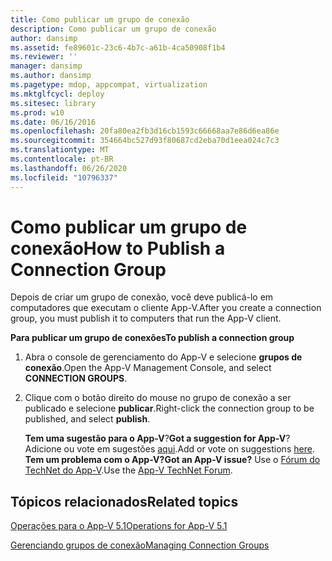 ```yaml
---
title: Como publicar um grupo de conexão
description: Como publicar um grupo de conexão
author: dansimp
ms.assetid: fe89601c-23c6-4b7c-a61b-4ca50908f1b4
ms.reviewer: ''
manager: dansimp
ms.author: dansimp
ms.pagetype: mdop, appcompat, virtualization
ms.mktglfcycl: deploy
ms.sitesec: library
ms.prod: w10
ms.date: 06/16/2016
ms.openlocfilehash: 20fa80ea2fb3d16cb1593c66668aa7e86d6ea86e
ms.sourcegitcommit: 354664bc527d93f80687cd2eba70d1eea024c7c3
ms.translationtype: MT
ms.contentlocale: pt-BR
ms.lasthandoff: 06/26/2020
ms.locfileid: "10796337"
---
```

# <span data-ttu-id="5a199-103">Como publicar um grupo de conexão</span><span class="sxs-lookup"><span data-stu-id="5a199-103">How to Publish a Connection Group</span></span>


<span data-ttu-id="5a199-104">Depois de criar um grupo de conexão, você deve publicá-lo em computadores que executam o cliente App-V.</span><span class="sxs-lookup"><span data-stu-id="5a199-104">After you create a connection group, you must publish it to computers that run the App-V client.</span></span>

**<span data-ttu-id="5a199-105">Para publicar um grupo de conexões</span><span class="sxs-lookup"><span data-stu-id="5a199-105">To publish a connection group</span></span>**

1.  <span data-ttu-id="5a199-106">Abra o console de gerenciamento do App-V e selecione **grupos de conexão**.</span><span class="sxs-lookup"><span data-stu-id="5a199-106">Open the App-V Management Console, and select **CONNECTION GROUPS**.</span></span>

2.  <span data-ttu-id="5a199-107">Clique com o botão direito do mouse no grupo de conexão a ser publicado e selecione **publicar**.</span><span class="sxs-lookup"><span data-stu-id="5a199-107">Right-click the connection group to be published, and select **publish**.</span></span>

    <span data-ttu-id="5a199-108">**Tem uma sugestão para o App-V**?</span><span class="sxs-lookup"><span data-stu-id="5a199-108">**Got a suggestion for App-V**?</span></span> <span data-ttu-id="5a199-109">Adicione ou vote em sugestões [aqui](http://appv.uservoice.com/forums/280448-microsoft-application-virtualization).</span><span class="sxs-lookup"><span data-stu-id="5a199-109">Add or vote on suggestions [here](http://appv.uservoice.com/forums/280448-microsoft-application-virtualization).</span></span> **<span data-ttu-id="5a199-110">Tem um problema com o App-V?</span><span class="sxs-lookup"><span data-stu-id="5a199-110">Got an App-V issue?</span></span>** <span data-ttu-id="5a199-111">Use o [Fórum do TechNet do App-V](https://social.technet.microsoft.com/Forums/home?forum=mdopappv).</span><span class="sxs-lookup"><span data-stu-id="5a199-111">Use the [App-V TechNet Forum](https://social.technet.microsoft.com/Forums/home?forum=mdopappv).</span></span>

## <span data-ttu-id="5a199-112">Tópicos relacionados</span><span class="sxs-lookup"><span data-stu-id="5a199-112">Related topics</span></span>


[<span data-ttu-id="5a199-113">Operações para o App-V 5.1</span><span class="sxs-lookup"><span data-stu-id="5a199-113">Operations for App-V 5.1</span></span>](operations-for-app-v-51.md)

[<span data-ttu-id="5a199-114">Gerenciando grupos de conexão</span><span class="sxs-lookup"><span data-stu-id="5a199-114">Managing Connection Groups</span></span>](managing-connection-groups51.md)

 

 





